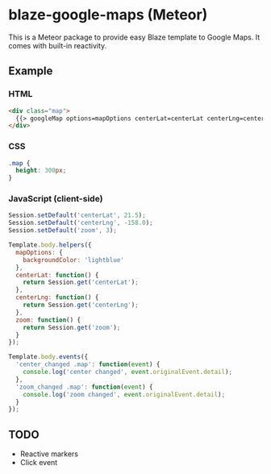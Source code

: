 blaze-google-maps (Meteor)
==========================

This is a Meteor package to provide
easy Blaze template to Google Maps.
It comes with built-in reactivity.

Example
-------

### HTML

```HTML
<div class="map">
  {{> googleMap options=mapOptions centerLat=centerLat centerLng=centerLng zoom=zoom}}
</div>
```````

### CSS

```CSS
.map {
  height: 300px;
}
```

### JavaScript (client-side)

```JavaScript
Session.setDefault('centerLat', 21.5);
Session.setDefault('centerLng', -158.0);
Session.setDefault('zoom', 3);

Template.body.helpers({
  mapOptions: {
    backgroundColor: 'lightblue'
  },
  centerLat: function() {
    return Session.get('centerLat');
  },
  centerLng: function() {
    return Session.get('centerLng');
  },
  zoom: function() {
    return Session.get('zoom');
  }
});

Template.body.events({
  'center_changed .map': function(event) {
    console.log('center changed', event.originalEvent.detail);
  },
  'zoom_changed .map': function(event) {
    console.log('zoom changed', event.originalEvent.detail);
  }
});
```

TODO
----

- Reactive markers
- Click event
